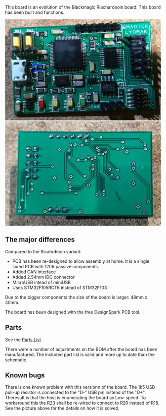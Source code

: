This board is an evolution of the Blackmagic Riachardeoin board. This board has been built
and functions.

![Blackmagic lyorak PCB front](lyorak_front.jpg "Blackmagic lyorak PCB front")
![Blackmagic lyorak PCB bottom](lyorak_bottom.jpg "Blackmagic lyorak PCB bottom")

## The major differences

Compared to the Ricahrdeoin variant:
* PCB has been re-designed to allow assembly at home. It is a single sided PCB with 1206 passive components.
* Added CAN interface
* Added 2.54mm IDC connector
* MicroUSB intead of miniUSB
* Uses STM32F105RCT6 instead of STM32F103

Due to the bigger components the size of the board is larger: 48mm x 30mm.

The board has been designed with the free DesignSpark PCB tool.

## Parts

See the [Parts List](Parts.md)

There were a number of adjustments on the BOM after the board has been manufactured. The included part list is valid and more up to date than the schematic.

## Known bugs

There is one known problem with this versionn of the board. The 1k5 USB pull-up resistor is connected to the "D-" USB pin 
instead of the "D+". Theresult is that the host is enumerating the board as Low-speed. To workaround this the R23 
shall be re-wired to connect to R20 instead of R18. See the picture above for the details on how it is solved.
